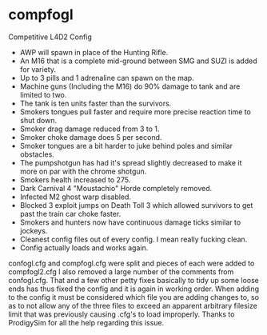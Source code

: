 compfogl
========
Competitive L4D2 Config


- AWP will spawn in place of the Hunting Rifle.
- An M16 that is a complete mid-ground between SMG and SUZI is added for variety.
- Up to 3 pills and 1 adrenaline can spawn on the map.
- Machine guns (Including the M16) do 90% damage to tank and are limited to two.
- The tank is ten units faster than the survivors.
- Smokers tongues pull faster and require more precise reaction time to shut down. 
- Smoker drag damage reduced from 3 to 1.
- Smoker choke damage does 5 per second.
- Smoker tongues are a bit harder to juke behind poles and similar obstacles.
- The pumpshotgun has had it's spread slightly decreased to make it more on par with the chrome shotgun.
- Smokers health increased to 275.
- Dark Carnival 4 "Moustachio" Horde completely removed.
- Infected M2 ghost warp disabled.
- Blocked 3 exploit jumps on Death Toll 3 which allowed survivors to get past the train car choke faster.
- Smokers and hunters now have continuous damage ticks similar to jockeys.
- Cleanest config files out of every config. I mean really fucking clean.
- Config actually loads and works again.

confogl.cfg and compfogl.cfg were split and pieces of each were added to compfogl2.cfg I also removed a large number of the comments from confogl.cfg. That and a few other petty fixes basically to tidy up some loose ends has thus fixed the config and it is again in working order. 
When adding to the config it must be considered which file you are adding changes to, so as to not allow any of the three files to exceed an apparent arbitrary filesize limit that was previously causing .cfg's to load improperly.
Thanks to ProdigySim for all the help regarding this issue. 